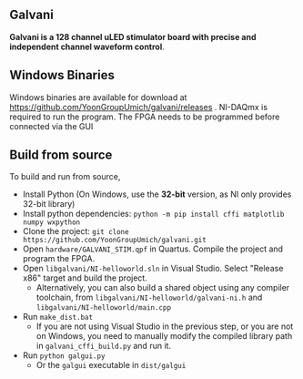 ## Galvani
**Galvani is a 128 channel uLED stimulator board with precise and independent channel waveform control**.

## Windows Binaries
Windows binaries are available for download at https://github.com/YoonGroupUmich/galvani/releases . NI-DAQmx is required to run the program. The FPGA needs to be programmed before connected via the GUI

## Build from source
To build and run from source,

* Install Python (On Windows, use the **32-bit** version, as NI only provides 32-bit library)
* Install python dependencies: `python -m pip install cffi matplotlib numpy wxpython`
* Clone the project: `git clone https://github.com/YoonGroupUmich/galvani.git`
* Open `hardware/GALVANI_STIM.qpf` in Quartus. Compile the project and program the FPGA.
* Open `libgalvani/NI-helloworld.sln` in Visual Studio. Select "Release x86" target and build the project.
    * Alternatively, you can also build a shared object using any compiler toolchain, from `libgalvani/NI-helloworld/galvani-ni.h` and `libgalvani/NI-helloworld/main.cpp`
* Run `make_dist.bat`
    * If you are not using Visual Studio in the previous step, or you are not on Windows, you need to manually modify the compiled library path in `galvani_cffi_build.py` and run it.
* Run `python galgui.py`
    * Or the `galgui` executable in `dist/galgui`